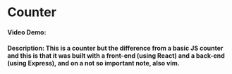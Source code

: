 # Counter
#### Video Demo:  <URL HERE>
#### Description: This is a counter but the difference from a basic JS counter and this is that it was built with a front-end (using React) and a back-end (using Express), and on a not so important note, also vim.
